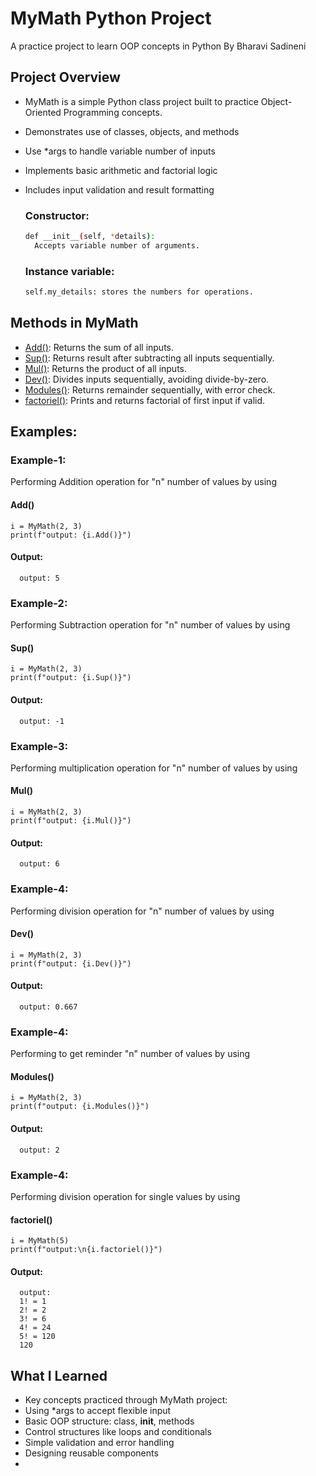 # MyMath Python Project

A practice project to learn OOP concepts in Python By Bharavi Sadineni

## Project Overview

- MyMath is a simple Python class project built to practice Object-Oriented Programming concepts.
- Demonstrates use of classes, objects, and methods
- Use *args to handle variable number of inputs
- Implements basic arithmetic and factorial logic
- Includes input validation and result formatting

  ### Constructor:
  ```bash
  def __init__(self, *details):
    Accepts variable number of arguments.
  ```

  ### Instance variable:
  ```bash
  self.my_details: stores the numbers for operations.
  ```

## Methods in MyMath

- [Add()](): Returns the sum of all inputs.
- [Sup()](): Returns result after subtracting all inputs sequentially.
- [Mul()](): Returns the product of all inputs.
- [Dev()](): Divides inputs sequentially, avoiding divide-by-zero.
- [Modules()](): Returns remainder sequentially, with error check.
- [factoriel()](): Prints and returns factorial of first input if valid.

## Examples:
  ### Example-1:
  Performing Addition operation for "n" number of values by using
  #### Add()
    i = MyMath(2, 3)
    print(f"output: {i.Add()}")

  #### Output:
      output: 5

  ### Example-2:
  Performing Subtraction operation for "n" number of values by using
  #### Sup()

    i = MyMath(2, 3)
    print(f"output: {i.Sup()}")

  #### Output:
      output: -1

  ### Example-3:
  Performing multiplication operation for "n" number of values by using
  #### Mul()
    i = MyMath(2, 3)
    print(f"output: {i.Mul()}")

  #### Output:
      output: 6

  ### Example-4:
  Performing division operation for "n" number of values by using
  #### Dev()

    i = MyMath(2, 3)
    print(f"output: {i.Dev()}")

  #### Output:
      output: 0.667

  ### Example-4:
  Performing to get reminder "n" number of values by using
  #### Modules()

    i = MyMath(2, 3)
    print(f"output: {i.Modules()}")

  #### Output:
      output: 2

  ### Example-4:
  Performing division operation for single values by using
  #### factoriel()

    i = MyMath(5)
    print(f"output:\n{i.factoriel()}")

  #### Output:
      output:
      1! = 1
      2! = 2
      3! = 6
      4! = 24
      5! = 120
      120

## What I Learned
  - Key concepts practiced through MyMath project:
  - Using *args to accept flexible input
  - Basic OOP structure: class, __init__, methods
  - Control structures like loops and conditionals
  - Simple validation and error handling
  - Designing reusable components
  - 